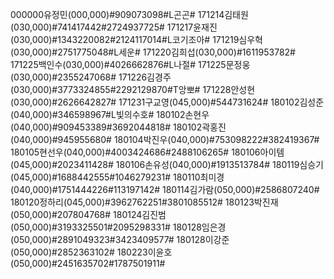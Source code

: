 000000유정민(000,000)#909073098#L곤곤#
171214김태원(030,000)#741417442#2724937725#
171217윤재진(030,000)#1343220082#2124117014#L코기조아#
171219심우혁(030,000)#2751775048#L세운#
171220김희섭(030,000)#1611953782#
171225백인수(030,000)#4026662876#L나절#
171225문정웅(030,000)#2355247068#
171226김경주(030,000)#3773324855#2292129870#T앙뽀#
171228안성현(030,000)#2626642827#
171231구교영(045,000)#544731624#
180102김성준(040,000)#346598967#L빛의수호#
180102손현우(040,000)#909453389#3692044818#
180102곽홍진(040,000)#945955680#
180104박진우(040,000)#753098222#382419367#
180105현선우(040,000)#4003424686#2488106265#
180106아이템(045,000)#2023411428#
180106손유성(040,000)#1913513784#
180119심승기(045,000)#1688442555#1046279231#
180110최미경(040,000)#1751444226#113197142#
180114김가람(050,000)#2586807240#
180120정하리(045,000)#3962762251#3801085512#
180123박진재(050,000)#207804768#
180124김진범(050,000)#3193325501#2095298331#
180128임은경(050,000)#2891049323#3423409577#
180128이강준(050,000)#2852363102#
180223이윤호(050,000)#2451635702#1787501911#
